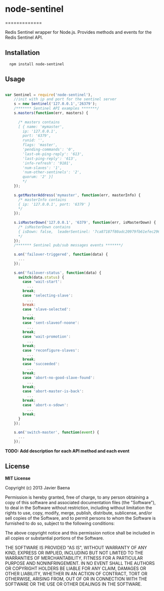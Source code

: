 # node-sentinel
=============

Redis Sentinel wrapper for Node.js.
Provides methods and events for the Redis Sentinel API.

## Installation
```
  npm install node-sentinel
```  
## Usage

```javascript

var Sentinel = require('node-sentinel'),
    //init with ip and port for the sentinel server
    s = new Sentinel('127.0.0.1','26379');
    /******* Sentinel API examples *******/
    s.masters(function(err, masters) {
    
      /* masters contains
      [ { name: 'mymaster',
        ip: '127.0.0.1',
        port: '6379',
        runid: '',
        flags: 'master',
        'pending-commands': '0',
        'last-ok-ping-reply': '613',
        'last-ping-reply': '613',
        'info-refresh': '9101',
        'num-slaves': '1',
        'num-other-sentinels': '2',
        quorum: '2' }]    
        */
    });
    
    s.getMasterAddress('mymaster', function(err, masterInfo) {
      /* masterInfo contains
      { ip: '127.0.0.1', port: '6379' }
      */
    });
    
    s.isMasterDown('127.0.0.1', '6379', function(err, isMasterDown) {
      /* isMasterDown contains
      { isDown: false,  leaderSentinel: '7ca87187f80adc20979fb61efec296f965bee515' }
      */
    });
    /******* Sentinel pub/sub messages events *******/
    
    s.on('failover-triggered', function(data) {
      ...
    });
    
    s.on('failover-status', function(data) {
      switch(data.status) {
        case 'wait-start':
          ...
        break;
        case 'selecting-slave':
          ...
        break:
        case 'slave-selected':
          ...
        break;
        case 'sent-slaveof-noone':
          ...
        break;
        case 'wait-promotion':
          ...
        break;
        case 'reconfigure-slaves':
          ...
        break;
        case 'succeeded':
          ...
        break;
        case 'abort-no-good-slave-found':
          ...
        break;
        case 'abort-master-is-back':
          ...
        break;
        case 'abort-x-sdown':
          ...
        break;
      }
    });
    
    s.on('switch-master', function(event) {
      ...
    });

```
**TODO: Add description for each API method and each event**



## License

**MIT License**

Copyright (c) 2013 Javier Baena

Permission is hereby granted, free of charge, to any person obtaining a copy of this software and associated documentation files (the "Software"), to deal in the Software without restriction, including without limitation the rights to use, copy, modify, merge, publish, distribute, sublicense, and/or sell copies of the Software, and to permit persons to whom the Software is furnished to do so, subject to the following conditions:

The above copyright notice and this permission notice shall be included in all copies or substantial portions of the Software.

THE SOFTWARE IS PROVIDED "AS IS", WITHOUT WARRANTY OF ANY KIND, EXPRESS OR IMPLIED, INCLUDING BUT NOT LIMITED TO THE WARRANTIES OF MERCHANTABILITY, FITNESS FOR A PARTICULAR PURPOSE AND NONINFRINGEMENT. IN NO EVENT SHALL THE AUTHORS OR COPYRIGHT HOLDERS BE LIABLE FOR ANY CLAIM, DAMAGES OR OTHER LIABILITY, WHETHER IN AN ACTION OF CONTRACT, TORT OR OTHERWISE, ARISING FROM, OUT OF OR IN CONNECTION WITH THE SOFTWARE OR THE USE OR OTHER DEALINGS IN THE SOFTWARE.
